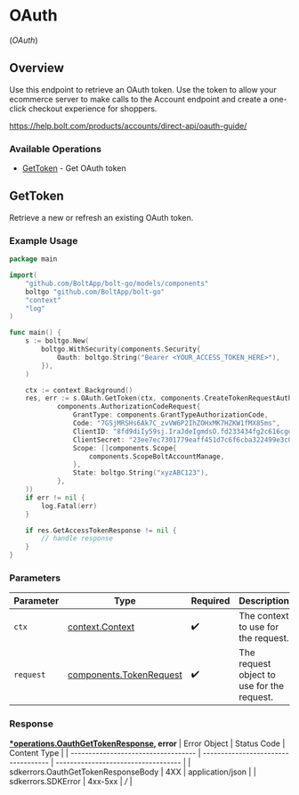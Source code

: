 # OAuth
(*OAuth*)

## Overview

Use this endpoint to retrieve an OAuth token. Use the token to allow your ecommerce server to make calls to the Account
endpoint and create a one-click checkout experience for shoppers.


<https://help.bolt.com/products/accounts/direct-api/oauth-guide/>
### Available Operations

* [GetToken](#gettoken) - Get OAuth token

## GetToken

Retrieve a new or refresh an existing OAuth token.

### Example Usage

```go
package main

import(
	"github.com/BoltApp/bolt-go/models/components"
	boltgo "github.com/BoltApp/bolt-go"
	"context"
	"log"
)

func main() {
    s := boltgo.New(
        boltgo.WithSecurity(components.Security{
            Oauth: boltgo.String("Bearer <YOUR_ACCESS_TOKEN_HERE>"),
        }),
    )

    ctx := context.Background()
    res, err := s.OAuth.GetToken(ctx, components.CreateTokenRequestAuthorizationCodeRequest(
            components.AuthorizationCodeRequest{
                GrantType: components.GrantTypeAuthorizationCode,
                Code: "7GSjMRSHs6Ak7C_zvVW6P2IhZOHxMK7HZKW1fMX85ms",
                ClientID: "8fd9diIy59sj.IraJdeIgmdsO.fd233434fg2c616cgo932aa6e1e4fc627a9385045gr395222a127gi93c595rg4",
                ClientSecret: "23ee7ec7301779eaff451d7c6f6cba322499e3c0ec752f800c72a8f99217e3a8",
                Scope: []components.Scope{
                    components.ScopeBoltAccountManage,
                },
                State: boltgo.String("xyzABC123"),
            },
    ))
    if err != nil {
        log.Fatal(err)
    }

    if res.GetAccessTokenResponse != nil {
        // handle response
    }
}
```

### Parameters

| Parameter                                                          | Type                                                               | Required                                                           | Description                                                        |
| ------------------------------------------------------------------ | ------------------------------------------------------------------ | ------------------------------------------------------------------ | ------------------------------------------------------------------ |
| `ctx`                                                              | [context.Context](https://pkg.go.dev/context#Context)              | :heavy_check_mark:                                                 | The context to use for the request.                                |
| `request`                                                          | [components.TokenRequest](../../models/components/tokenrequest.md) | :heavy_check_mark:                                                 | The request object to use for the request.                         |


### Response

**[*operations.OauthGetTokenResponse](../../models/operations/oauthgettokenresponse.md), error**
| Error Object                        | Status Code                         | Content Type                        |
| ----------------------------------- | ----------------------------------- | ----------------------------------- |
| sdkerrors.OauthGetTokenResponseBody | 4XX                                 | application/json                    |
| sdkerrors.SDKError                  | 4xx-5xx                             | */*                                 |
